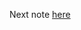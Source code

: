 Next note [here](https://github.com/fernandakflima/quality-assurance-studies/blob/main/api-tests/automated-testing-with-rest-assured.md)